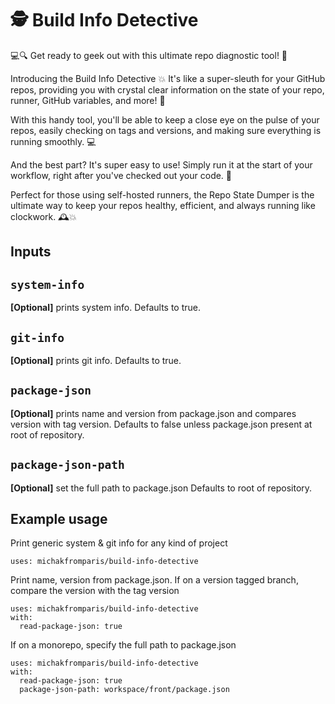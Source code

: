 # 🕵️ Build Info Detective


💻🔍 Get ready to geek out with this ultimate repo diagnostic tool! 🔬

Introducing the Build Info Detective 💥
It's like a super-sleuth for your GitHub repos, providing you with crystal clear information on the state of your repo, runner, GitHub variables, and more! 🔎

With this handy tool, you'll be able to keep a close eye on the pulse of your repos, easily checking on tags and versions, and making sure everything is running smoothly. 💻

And the best part? It's super easy to use! Simply run it at the start of your workflow, right after you've checked out your code. 🚀

Perfect for those using self-hosted runners, the Repo State Dumper is the ultimate way to keep your repos healthy, efficient, and always running like clockwork. 🕰️💥

## Inputs

## `system-info` 
**[Optional]** prints system info. Defaults to true.

## `git-info` 
**[Optional]** prints git info. Defaults to true.

## `package-json` 
**[Optional]** prints name and version from package.json and compares version with tag version.
Defaults to false unless package.json present at root of repository.

## `package-json-path`
**[Optional]** set the full path to package.json
Defaults to root of repository.

## Example usage

Print generic system & git info for any kind of project
```
uses: michakfromparis/build-info-detective
```

Print name, version from package.json. If on a version tagged branch, compare the version with the tag version
```
uses: michakfromparis/build-info-detective
with:
  read-package-json: true
```

If on a monorepo, specify the full path to package.json
```
uses: michakfromparis/build-info-detective
with:
  read-package-json: true
  package-json-path: workspace/front/package.json
```
